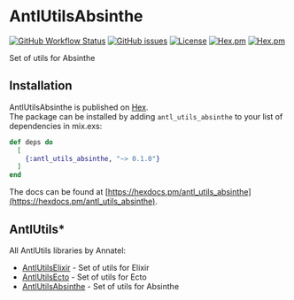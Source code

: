 # AntlUtilsAbsinthe

[![GitHub Workflow Status](https://img.shields.io/github/workflow/status/annatel/antl_utils_absinthe/CI?cacheSeconds=3600&style=flat-square)](https://github.com/annatel/antl_utils_absinthe/actions) [![GitHub issues](https://img.shields.io/github/issues-raw/annatel/antl_utils_absinthe?style=flat-square&cacheSeconds=3600)](https://github.com/annatel/antl_utils_absinthe/issues) [![License](https://img.shields.io/badge/license-MIT-brightgreen.svg?cacheSeconds=3600?style=flat-square)](http://opensource.org/licenses/MIT) [![Hex.pm](https://img.shields.io/hexpm/v/antl_utils_absinthe?style=flat-square)](https://hex.pm/packages/antl_utils_absinthe) [![Hex.pm](https://img.shields.io/hexpm/dt/antl_utils_absinthe?style=flat-square)](https://hex.pm/packages/antl_utils_absinthe)

Set of utils for Absinthe

## Installation

AntlUtilsAbsinthe is published on [Hex](https://hex.pm/packages/antl_utils_absinthe).  
The package can be installed by adding `antl_utils_absinthe` to your list of dependencies in mix.exs:

```elixir
def deps do
  [
    {:antl_utils_absinthe, "~> 0.1.0"}
  ]
end
```

The docs can be found at [https://hexdocs.pm/antl_utils_absinthe](https://hexdocs.pm/antl_utils_absinthe).

## AntlUtils*

All AntlUtils libraries by Annatel:

* [AntlUtilsElixir](https://github.com/annatel/antl_utils_elixir) - Set of utils for Elixir
* [AntlUtilsEcto](https://github.com/annatel/antl_utils_ecto) - Set of utils for Ecto
* [AntlUtilsAbsinthe](https://github.com/annatel/antl_utils_absinthe) - Set of utils for Absinthe
